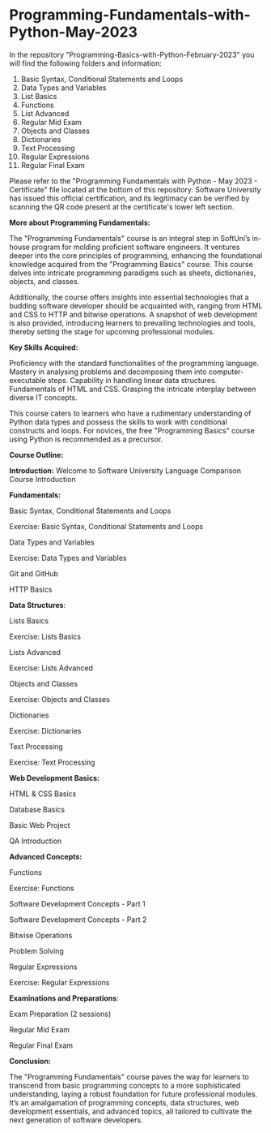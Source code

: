 # Programming-Fundamentals-with-Python-May-2023

In the repository "Programming-Basics-with-Python-February-2023" you will find the following folders and information:

1. Basic Syntax, Conditional Statements and Loops
2. Data Types and Variables
3. List Basics
4. Functions
5. List Advanced
6. Regular Mid Exam
7. Objects and Classes
8. Dictionaries
9. Text Processing
10. Regular Expressions
11. Regular Final Exam

Please refer to the "Programming Fundamentals with Python - May 2023 - Certificate" file 
located at the bottom of this repository. Software University has issued this official certification, 
and its legitimacy can be verified by scanning the QR code present at the certificate's lower left section.

**More about Programming Fundamentals:**

The "Programming Fundamentals" course is an integral step in SoftUni’s in-house program for molding proficient software engineers. 
It ventures deeper into the core principles of programming, enhancing the foundational knowledge acquired from the "Programming Basics" course. 
This course delves into intricate programming paradigms such as sheets, dictionaries, objects, and classes.

Additionally, the course offers insights into essential technologies that a budding software developer should be acquainted with, ranging from HTML and CSS 
to HTTP and bitwise operations. A snapshot of web development is also provided, introducing learners to prevailing technologies and tools, thereby setting 
the stage for upcoming professional modules.

**Key Skills Acquired:**

Proficiency with the standard functionalities of the programming language.
Mastery in analysing problems and decomposing them into computer-executable steps.
Capability in handling linear data structures.
Fundamentals of HTML and CSS.
Grasping the intricate interplay between diverse IT concepts.

This course caters to learners who have a rudimentary understanding of Python data types and possess the skills to work with conditional constructs and loops. 
For novices, the free "Programming Basics" course using Python is recommended as a precursor.

**Course Outline:**

**Introduction:**
  Welcome to Software University
  Language Comparison
  Course Introduction
  
**Fundamentals:**

  Basic Syntax, Conditional Statements and Loops
  
  Exercise: Basic Syntax, Conditional Statements and Loops
  
  Data Types and Variables
  
  Exercise: Data Types and Variables
  
  Git and GitHub
  
  HTTP Basics
  
  
  **Data Structures**:
  
  Lists Basics
  
  Exercise: Lists Basics
  
  Lists Advanced
  
  Exercise: Lists Advanced
  
  Objects and Classes
  
  Exercise: Objects and Classes
  
  Dictionaries
  
  Exercise: Dictionaries
  
  Text Processing
  
  Exercise: Text Processing
  
  
**Web Development Basics:**


  HTML & CSS Basics
  
  Database Basics
  
  Basic Web Project
  
  QA Introduction

  
  **Advanced Concepts:**

  
  Functions
  
  Exercise: Functions
  
  Software Development Concepts - Part 1

  Software Development Concepts - Part 2
  
  Bitwise Operations
  
  Problem Solving
  
  Regular Expressions
  
  Exercise: Regular Expressions
  
  
  **Examinations and Preparations**:
  
  
  Exam Preparation (2 sessions)
  
  Regular Mid Exam
  
  Regular Final Exam
  

**Conclusion:**

The "Programming Fundamentals" course paves the way for learners to transcend from basic programming concepts to a more sophisticated understanding,
laying a robust foundation for future professional modules. It’s an amalgamation of programming concepts, data structures, web development essentials, 
and advanced topics, all tailored to cultivate the next generation of software developers.

